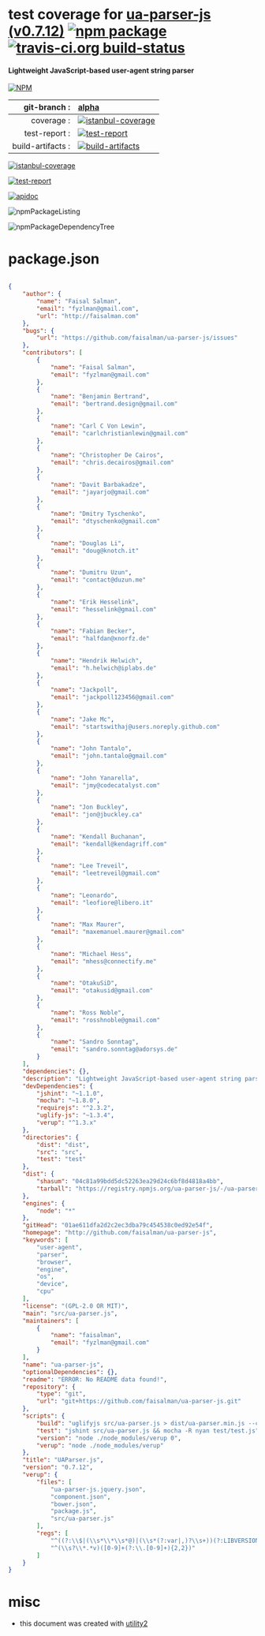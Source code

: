 # test coverage for  [ua-parser-js (v0.7.12)](http://github.com/faisalman/ua-parser-js)  [![npm package](https://img.shields.io/npm/v/npmtest-ua-parser-js.svg?style=flat-square)](https://www.npmjs.org/package/npmtest-ua-parser-js) [![travis-ci.org build-status](https://api.travis-ci.org/npmtest/node-npmtest-ua-parser-js.svg)](https://travis-ci.org/npmtest/node-npmtest-ua-parser-js)
#### Lightweight JavaScript-based user-agent string parser

[![NPM](https://nodei.co/npm/ua-parser-js.png?downloads=true)](https://www.npmjs.com/package/ua-parser-js)

| git-branch : | [alpha](https://github.com/npmtest/node-npmtest-ua-parser-js/tree/alpha)|
|--:|:--|
| coverage : | [![istanbul-coverage](https://npmtest.github.io/node-npmtest-ua-parser-js/build/coverage.badge.svg)](https://npmtest.github.io/node-npmtest-ua-parser-js/build/coverage.html/index.html)|
| test-report : | [![test-report](https://npmtest.github.io/node-npmtest-ua-parser-js/build/test-report.badge.svg)](https://npmtest.github.io/node-npmtest-ua-parser-js/build/test-report.html)|
| build-artifacts : | [![build-artifacts](https://npmtest.github.io/node-npmtest-ua-parser-js/glyphicons_144_folder_open.png)](https://github.com/npmtest/node-npmtest-ua-parser-js/tree/gh-pages/build)|

[![istanbul-coverage](https://npmtest.github.io/node-npmtest-ua-parser-js/build/screenCapture.buildCustomOrg.browser.coverage.html.png)](https://npmtest.github.io/node-npmtest-ua-parser-js/build/coverage.html/index.html)

[![test-report](https://npmtest.github.io/node-npmtest-ua-parser-js/build/screenCapture.buildCustomOrg.browser.%252Fhome%252Ftravis%252Fbuild%252Fnpmtest%252Fnode-npmtest-ua-parser-js%252Ftmp%252Fbuild%252Ftest-report.html.png)](https://npmtest.github.io/node-npmtest-ua-parser-js/build/test-report.html)

[![apidoc](https://npmdoc.github.io/node-npmdoc-ua-parser-js/build/screenCapture.buildApidoc.browser.%252Fhome%252Ftravis%252Fbuild%252Fnpmdoc%252Fnode-npmdoc-ua-parser-js%252Ftmp%252Fbuild%252Fapidoc.html.png)](https://npmdoc.github.io/node-npmdoc-ua-parser-js/build/apidoc.html)

![npmPackageListing](https://npmtest.github.io/node-npmtest-ua-parser-js/build/screenCapture.npmPackageListing.svg)

![npmPackageDependencyTree](https://npmtest.github.io/node-npmtest-ua-parser-js/build/screenCapture.npmPackageDependencyTree.svg)



# package.json

```json

{
    "author": {
        "name": "Faisal Salman",
        "email": "fyzlman@gmail.com",
        "url": "http://faisalman.com"
    },
    "bugs": {
        "url": "https://github.com/faisalman/ua-parser-js/issues"
    },
    "contributors": [
        {
            "name": "Faisal Salman",
            "email": "fyzlman@gmail.com"
        },
        {
            "name": "Benjamin Bertrand",
            "email": "bertrand.design@gmail.com"
        },
        {
            "name": "Carl C Von Lewin",
            "email": "carlchristianlewin@gmail.com"
        },
        {
            "name": "Christopher De Cairos",
            "email": "chris.decairos@gmail.com"
        },
        {
            "name": "Davit Barbakadze",
            "email": "jayarjo@gmail.com"
        },
        {
            "name": "Dmitry Tyschenko",
            "email": "dtyschenko@gmail.com"
        },
        {
            "name": "Douglas Li",
            "email": "doug@knotch.it"
        },
        {
            "name": "Dumitru Uzun",
            "email": "contact@duzun.me"
        },
        {
            "name": "Erik Hesselink",
            "email": "hesselink@gmail.com"
        },
        {
            "name": "Fabian Becker",
            "email": "halfdan@xnorfz.de"
        },
        {
            "name": "Hendrik Helwich",
            "email": "h.helwich@iplabs.de"
        },
        {
            "name": "Jackpoll",
            "email": "jackpoll123456@gmail.com"
        },
        {
            "name": "Jake Mc",
            "email": "startswithaj@users.noreply.github.com"
        },
        {
            "name": "John Tantalo",
            "email": "john.tantalo@gmail.com"
        },
        {
            "name": "John Yanarella",
            "email": "jmy@codecatalyst.com"
        },
        {
            "name": "Jon Buckley",
            "email": "jon@jbuckley.ca"
        },
        {
            "name": "Kendall Buchanan",
            "email": "kendall@kendagriff.com"
        },
        {
            "name": "Lee Treveil",
            "email": "leetreveil@gmail.com"
        },
        {
            "name": "Leonardo",
            "email": "leofiore@libero.it"
        },
        {
            "name": "Max Maurer",
            "email": "maxemanuel.maurer@gmail.com"
        },
        {
            "name": "Michael Hess",
            "email": "mhess@connectify.me"
        },
        {
            "name": "OtakuSiD",
            "email": "otakusid@gmail.com"
        },
        {
            "name": "Ross Noble",
            "email": "rosshnoble@gmail.com"
        },
        {
            "name": "Sandro Sonntag",
            "email": "sandro.sonntag@adorsys.de"
        }
    ],
    "dependencies": {},
    "description": "Lightweight JavaScript-based user-agent string parser",
    "devDependencies": {
        "jshint": "~1.1.0",
        "mocha": "~1.8.0",
        "requirejs": "^2.3.2",
        "uglify-js": "~1.3.4",
        "verup": "^1.3.x"
    },
    "directories": {
        "dist": "dist",
        "src": "src",
        "test": "test"
    },
    "dist": {
        "shasum": "04c81a99bdd5dc52263ea29d24c6bf8d4818a4bb",
        "tarball": "https://registry.npmjs.org/ua-parser-js/-/ua-parser-js-0.7.12.tgz"
    },
    "engines": {
        "node": "*"
    },
    "gitHead": "01ae611dfa2d2c2ec3dba79c454538c0ed92e54f",
    "homepage": "http://github.com/faisalman/ua-parser-js",
    "keywords": [
        "user-agent",
        "parser",
        "browser",
        "engine",
        "os",
        "device",
        "cpu"
    ],
    "license": "(GPL-2.0 OR MIT)",
    "main": "src/ua-parser.js",
    "maintainers": [
        {
            "name": "faisalman",
            "email": "fyzlman@gmail.com"
        }
    ],
    "name": "ua-parser-js",
    "optionalDependencies": {},
    "readme": "ERROR: No README data found!",
    "repository": {
        "type": "git",
        "url": "git+https://github.com/faisalman/ua-parser-js.git"
    },
    "scripts": {
        "build": "uglifyjs src/ua-parser.js > dist/ua-parser.min.js --comments '/UAParser\\.js/' && uglifyjs src/ua-parser.js > dist/ua-parser.pack.js --comments '/UAParser\\.js/' --compress --mangle",
        "test": "jshint src/ua-parser.js && mocha -R nyan test/test.js",
        "version": "node ./node_modules/verup 0",
        "verup": "node ./node_modules/verup"
    },
    "title": "UAParser.js",
    "version": "0.7.12",
    "verup": {
        "files": [
            "ua-parser-js.jquery.json",
            "component.json",
            "bower.json",
            "package.js",
            "src/ua-parser.js"
        ],
        "regs": [
            "^((?:\\$|(\\s*\\*\\s*@)|(\\s*(?:var|,)?\\s+))(?:LIBVERSION|version)[\\s\\:='\"]+)([0-9]+(?:\\.[0-9]+){2,2})",
            "^(\\s?\\*.*v)([0-9]+(?:\\.[0-9]+){2,2})"
        ]
    }
}
```



# misc
- this document was created with [utility2](https://github.com/kaizhu256/node-utility2)

